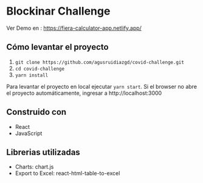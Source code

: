 # Blockinar Challenge

Ver Demo en : https://fiera-calculator-app.netlify.app/
## Cómo levantar el proyecto

1. `git clone https://github.com/agusruidiazgd/covid-challenge.git`
2. `cd covid-challenge`
2. `yarn install`

Para levantar el proyecto en local ejecutar `yarn start`. 
Si el browser no abre el proyecto automáticamente, ingresar a http://localhost:3000

## Construido con
- React 
- JavaScript
## Librerias utilizadas
- Charts: chart.js
- Export to Excel: react-html-table-to-excel


